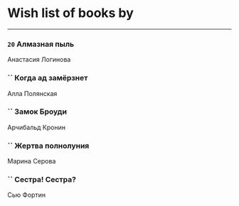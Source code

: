 # Wish list of books by [](https://ok.ru/profile/536771522733)
---

### `20` Алмазная пыль
Анастасия Логинова

### `` Когда ад замёрзнет
Алла Полянская

### `` Замок Броуди
Арчибальд Кронин

### `` Жертва полнолуния
Марина Серова

### `` Сестра! Сестра?
Сью Фортин


